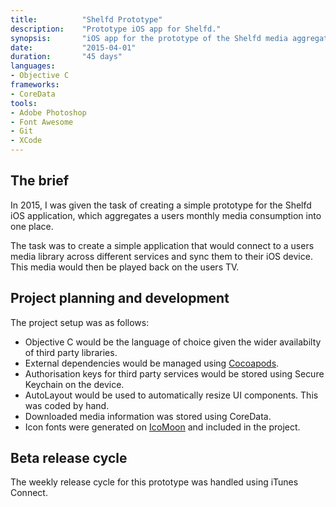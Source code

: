 ```yaml
---
title: 			"Shelfd Prototype"
description:	"Prototype iOS app for Shelfd."
synopsis:		"iOS app for the prototype of the Shelfd media aggregation app."
date:			"2015-04-01"
duration:		"45 days"
languages: 		
- Objective C
frameworks:
- CoreData
tools:
- Adobe Photoshop
- Font Awesome
- Git
- XCode
---
```


## The brief
In 2015, I was given the task of creating a simple prototype for the Shelfd iOS application, which aggregates a users monthly media consumption into one place.

The task was to create a simple application that would connect to a users media library across different services and sync them to their iOS device. This media would then be played back on the users TV.

## Project planning and development
The project setup was as follows:

- Objective C would be the language of choice given the wider availabilty of third party libraries.
- External dependencies would be managed using [Cocoapods](https://cocoapods.org/).
- Authorisation keys for third party services would be stored using Secure Keychain on the device.
- AutoLayout would be used to automatically resize UI components. This was coded by hand.
- Downloaded media information was stored using CoreData.
- Icon fonts were generated on [IcoMoon](https://icomoon.io/) and included in the project.

## Beta release cycle
The weekly release cycle for this prototype was handled using iTunes Connect.
